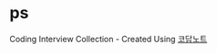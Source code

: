 # ps
Coding Interview Collection - Created Using [코답노트](https://chrome.google.com/webstore/detail/%EC%BD%94%EB%8B%B5%EB%85%B8%ED%8A%B8/jnblbdlgdgbbgpnllacdodkncdckndli?hl=ko)
